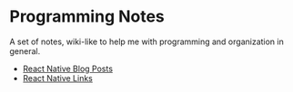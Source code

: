 # Programming Notes

A set of notes, wiki-like to help me with programming and organization in general.

* [React Native Blog Posts](ReactNativeBlogPosts.md)
* [React Native Links](ReactNativeLinks.md)
